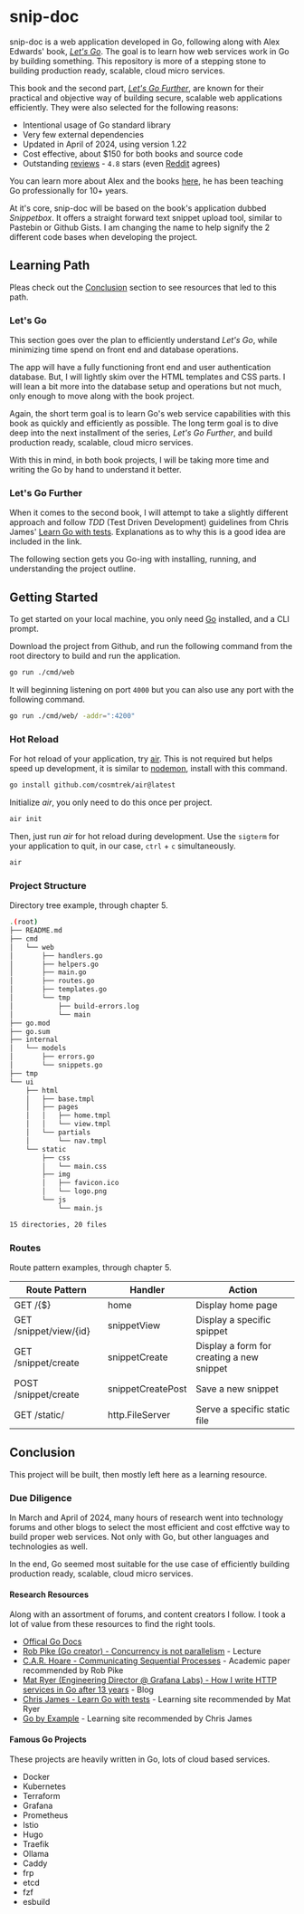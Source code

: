 # snip-doc

snip-doc is a web application developed in Go, following along with Alex
Edwards' book, [_Let's Go_](https://lets-go.alexedwards.net/). The goal is to
learn how web services work in Go by building something. This repository is more
of a stepping stone to building production ready, scalable, cloud micro
services.

This book and the second part,
[_Let's Go Further_](https://lets-go-further.alexedwards.net/), are known for
their practical and objective way of building secure, scalable web applications
efficiently. They were also selected for the following reasons:

- Intentional usage of Go standard library
- Very few external dependencies
- Updated in April of 2024, using version 1.22
- Cost effective, about $150 for both books and source code
- Outstanding
  [reviews](https://www.goodreads.com/book/show/58044798-let-s-go-further?from_search=true&from_srp=true&qid=A4Z17K7RKM&rank=1) -
  `4.8` stars (even
  [Reddit](https://www.reddit.com/r/golang/comments/vp3ejz/is_lets_go_and_lets_go_further_worth_it/)
  agrees)

You can learn more about Alex and the books
[here](https://www.alexedwards.net/), he has been teaching Go professionally for
10+ years.

At it's core, snip-doc will be based on the book's application dubbed
_Snippetbox_. It offers a straight forward text snippet upload tool, similar to
Pastebin or Github Gists. I am changing the name to help signify the 2 different
code bases when developing the project.

## Learning Path

Pleas check out the [Conclusion](#conclusion) section to see resources that led
to this path.

### Let's Go

This section goes over the plan to efficiently understand _Let's Go_, while
minimizing time spend on front end and database operations.

The app will have a fully functioning front end and user authentication
database. But, I will lightly skim over the HTML templates and CSS parts. I will
lean a bit more into the database setup and operations but not much, only enough
to move along with the book project.

Again, the short term goal is to learn Go's web service capabilities with this
book as quickly and efficiently as possible. The long term goal is to dive deep
into the next installment of the series, _Let's Go Further_, and build
production ready, scalable, cloud micro services.

With this in mind, in both book projects, I will be taking more time and writing
the Go by hand to understand it better.

### Let's Go Further

When it comes to the second book, I will attempt to take a slightly different
approach and follow _TDD_ (Test Driven Development) guidelines from Chris James'
[Learn Go with tests](https://quii.gitbook.io/learn-go-with-tests). Explanations
as to why this is a good idea are included in the link.

The following section gets you Go-ing with installing, running, and
understanding the project outline.

## Getting Started

To get started on your local machine, you only need [Go](https://go.dev)
installed, and a CLI prompt.

Download the project from Github, and run the following command from the root
directory to build and run the application.

```bash
go run ./cmd/web
```

It will beginning listening on port `4000` but you can also use any port with
the following command.

```bash
go run ./cmd/web/ -addr=":4200"
```

### Hot Reload

For hot reload of your application, try [air](https://github.com/cosmtrek/air).
This is not required but helps speed up development, it is similar to
[nodemon](https://github.com/remy/nodemon), install with this command.

```bash
go install github.com/cosmtrek/air@latest
```

Initialize _air_, you only need to do this once per project.

```bash
air init
```

Then, just run _air_ for hot reload during development. Use the `sigterm` for
your application to quit, in our case, `ctrl` + `c` simultaneously.

```bash
air
```

### Project Structure

Directory tree example, through chapter 5.

```bash
.(root)
├── README.md
├── cmd
│   └── web
│       ├── handlers.go
│       ├── helpers.go
│       ├── main.go
│       ├── routes.go
│       ├── templates.go
│       └── tmp
│           ├── build-errors.log
│           └── main
├── go.mod
├── go.sum
├── internal
│   └── models
│       ├── errors.go
│       └── snippets.go
├── tmp
└── ui
    ├── html
    │   ├── base.tmpl
    │   ├── pages
    │   │   ├── home.tmpl
    │   │   └── view.tmpl
    │   └── partials
    │       └── nav.tmpl
    └── static
        ├── css
        │   └── main.css
        ├── img
        │   ├── favicon.ico
        │   └── logo.png
        └── js
            └── main.js

15 directories, 20 files
```

### Routes

Route pattern examples, through chapter 5.

| Route Pattern          | Handler           | Action                                    |
| ---------------------- | ----------------- | ----------------------------------------- |
| GET /{$}               | home              | Display home page                         |
| GET /snippet/view/{id} | snippetView       | Display a specific spippet                |
| GET /snippet/create    | snippetCreate     | Display a form for creating a new snippet |
| POST /snippet/create   | snippetCreatePost | Save a new snippet                        |
| GET /static/           | http.FileServer   | Serve a specific static file              |

## Conclusion

This project will be built, then mostly left here as a learning resource.

### Due Diligence

In March and April of 2024, many hours of research went into technology forums
and other blogs to select the most efficient and cost effctive way to build
proper web services. Not only with Go, but other languages and technologies as
well.

In the end, Go seemed most suitable for the use case of efficiently building
production ready, scalable, cloud micro services.

#### Research Resources

Along with an assortment of forums, and content creators I follow. I took a lot
of value from these resources to find the right tools.

- [Offical Go Docs](http://go.dev/doc)
- [Rob Pike (Go creator) - Concurrency is not parallelism](https://go.dev/blog/waza-talk) -
  Lecture
- [C.A.R. Hoare - Communicating Sequential Processes](https://www.cs.cmu.edu/~crary/819-f09/Hoare78.pdf) -
  Academic paper recommended by Rob Pike
- [Mat Ryer (Engineering Director @ Grafana Labs) - How I write HTTP services in Go after 13 years](https://grafana.com/blog/2024/02/09/how-i-write-http-services-in-go-after-13-years/) -
  Blog
- [Chris James - Learn Go with tests](https://quii.gitbook.io/learn-go-with-tests) -
  Learning site recommended by Mat Ryer
- [Go by Example](https://gobyexample.com/) - Learning site recommended by
  Chris James

#### Famous Go Projects

These projects are heavily written in Go, lots of cloud based services.

- Docker
- Kubernetes
- Terraform
- Grafana
- Prometheus
- Istio
- Hugo
- Traefik
- Ollama
- Caddy
- frp
- etcd
- fzf
- esbuild
